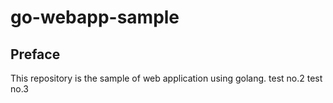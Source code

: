 # go-webapp-sample



## Preface
This repository is the sample of web application using golang.
test no.2
test no.3
